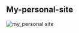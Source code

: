 ## My-personal-site 
![my_personal site](https://github.com/user-attachments/assets/5511d216-2223-46e5-b328-0b0fc8589621)
